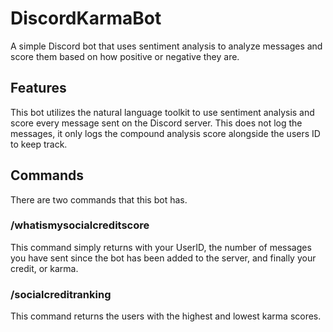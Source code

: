 # DiscordKarmaBot
A simple Discord bot that uses sentiment analysis to analyze messages and score them based on how positive or negative they are.
## Features
This bot utilizes the natural language toolkit to use sentiment analysis and score every message sent on the Discord server. This does not log the messages, it only logs the compound analysis score alongside the users ID to keep track.
## Commands
There are two commands that this bot has.
### /whatismysocialcreditscore
This command simply returns with your UserID, the number of messages you have sent since the bot has been added to the server, and finally your credit, or karma.
### /socialcreditranking
This command returns the users with the highest and lowest karma scores.

